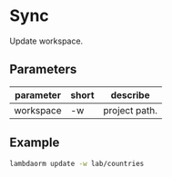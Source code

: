 # Sync

Update workspace.

## Parameters

| parameter	| short | describe 																	|
|-----------|-------|-------------------------------------------|
|workspace	| -w 		| project path.															|

## Example

```sh
lambdaorm update -w lab/countries
```
